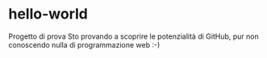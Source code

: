 # hello-world
Progetto di prova
Sto provando a scoprire le potenzialità di GitHub, pur non conoscendo nulla di programmazione web :-)
